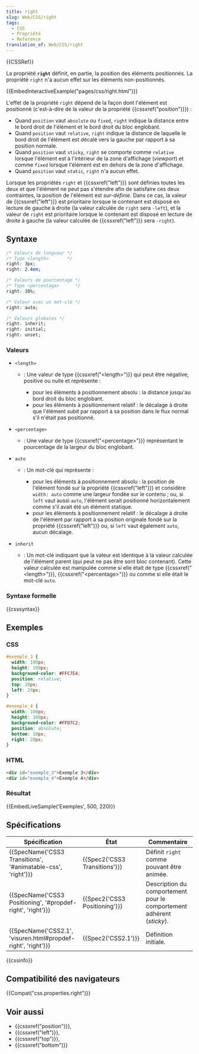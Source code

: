 ```yaml
---
title: right
slug: Web/CSS/right
tags:
  - CSS
  - Propriété
  - Reference
translation_of: Web/CSS/right
---
```

{{CSSRef}}

La propriété **`right`** définit, en partie, la position des éléments positionnés. La propriété `right` n'a aucun effet sur les éléments non-positionnés.

{{EmbedInteractiveExample("pages/css/right.html")}}

L'effet de la propriété `right` dépend de la façon dont l'élément est positionné (c'est-à-dire de la valeur de la propriété {{cssxref("position")}}) :

- Quand `position` vaut `absolute` ou `fixed`, `right` indique la distance entre le bord droit de l'élément et le bord droit du bloc englobant.
- Quand `position` vaut `relative`, `right` indique la distance de laquelle le bord droit de l'élément est décalé vers la gauche par rapport à sa position normale.
- Quand `position` vaut `sticky`, `right` se comporte comme `relative` lorsque l'élément est à l'intérieur de la zone d'affichage (_viewport_) et comme `fixed` lorsque l'élément est en dehors de la zone d'affichage.
- Quand `position` vaut `static`, `right` n'a aucun effet.

Lorsque les propriétés `right` et {{cssxref("left")}} sont définies toutes les deux et que l'élément ne peut pas s'étendre afin de satisfaire ces deux contraintes, la position de l'élément est _sur-définie._ Dans ce cas, la valeur de {{cssxref("left")}} est prioritaire lorsque le contenant est disposé en lecture de gauche à droite (la valeur calculée de `right` sera `-left`), et la valeur de `right` est prioritaire lorsque le contenant est disposé en lecture de droite à gauche (la valeur calculée de {{cssxref("left")}} sera `-right`).

## Syntaxe

```css
/* Valeurs de longueur */
/* Type <length>       */
right: 3px;
right: 2.4em;

/* Valeurs de pourcentage */
/* Type <percentage>      */
right: 10%;

/* Valeur avec un mot-clé */
right: auto;

/* Valeurs globales */
right: inherit;
right: initial;
right: unset;
```

### Valeurs

- `<length>`

  - : Une valeur de type {{cssxref("&lt;length&gt;")}} qui peut être négative, positive ou nulle et représente :

    - pour les éléments à positionnement absolu : la distance jusqu'au bord droit du bloc englobant.
    - pour les éléments à positionnement relatif : le décalage à droite que l'élément subit par rapport à sa position dans le flux normal s'il n'était pas positionné.

- `<percentage>`
  - : Une valeur de type {{cssxref("&lt;percentage&gt;")}} représentant le pourcentage de la largeur du bloc englobant.
- `auto`

  - : Un mot-clé qui représente :

    - pour les éléments à positionnement absolu : la position de l'élément fondé sur la propriété {{cssxref("left")}} et considère `width: auto` comme une largeur fondée sur le contenu ; ou, si `left` vaut aussi `auto`, l'élément serait positionné horizontalement comme s'il avait été un élément statique.
    - pour les éléments à positionnement relatif : le décalage à droite de l'élément par rapport à sa position originale fondé sur la propriété {{cssxref("left")}} ou, si `left` vaut également `auto`, aucun décalage.

- `inherit`
  - : Un mot-clé indiquant que la valeur est identique à la valeur calculée de l'élément parent (qui peut ne pas être sont bloc contenant). Cette valeur calculée est manipulée comme si elle était de type {{cssxref("&lt;length&gt;")}}, {{cssxref("&lt;percentage&gt;")}} ou comme si elle était le mot-clé `auto`.

### Syntaxe formelle

{{csssyntax}}

## Exemples

### CSS

```css
#exemple_3 {
  width: 100px;
  height: 100px;
  background-color: #FFC7E4;
  position: relative;
  top: 20px;
  left: 20px;
}

#exemple_4 {
  width: 100px;
  height: 100px;
  background-color: #FFD7C2;
  position: absolute;
  bottom: 10px;
  right: 20px;
}
```

### HTML

```html
<div id="exemple_3">Exemple 3</div>
<div id="exemple_4">Exemple 4</div>
```

### Résultat

{{EmbedLiveSample('Exemples', 500, 220)}}

## Spécifications

| Spécification                                                                    | État                                     | Commentaire                                                           |
| -------------------------------------------------------------------------------- | ---------------------------------------- | --------------------------------------------------------------------- |
| {{SpecName('CSS3 Transitions', '#animatable-css', 'right')}} | {{Spec2('CSS3 Transitions')}} | Définit `right` comme pouvant être animée.                            |
| {{SpecName('CSS3 Positioning', '#propdef-right', 'right')}} | {{Spec2('CSS3 Positioning')}} | Description du comportement pour le comportement adhérent (_sticky_). |
| {{SpecName('CSS2.1', 'visuren.html#propdef-right', 'right')}} | {{Spec2('CSS2.1')}}                 | Définition initiale.                                                  |

{{cssinfo}}

## Compatibilité des navigateurs

{{Compat("css.properties.right")}}

## Voir aussi

- {{cssxref("position")}},
- {{cssxref("left")}},
- {{cssxref("top")}},
- {{cssxref("bottom")}}
